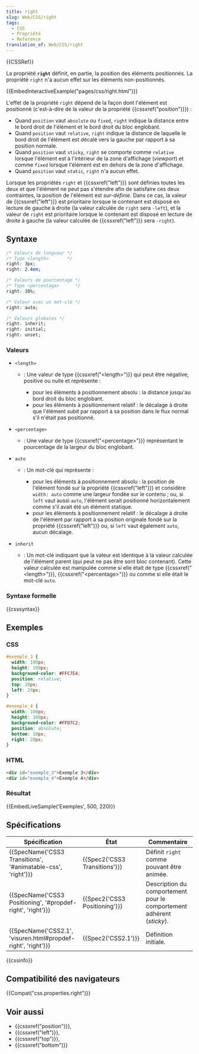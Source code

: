 ```yaml
---
title: right
slug: Web/CSS/right
tags:
  - CSS
  - Propriété
  - Reference
translation_of: Web/CSS/right
---
```

{{CSSRef}}

La propriété **`right`** définit, en partie, la position des éléments positionnés. La propriété `right` n'a aucun effet sur les éléments non-positionnés.

{{EmbedInteractiveExample("pages/css/right.html")}}

L'effet de la propriété `right` dépend de la façon dont l'élément est positionné (c'est-à-dire de la valeur de la propriété {{cssxref("position")}}) :

- Quand `position` vaut `absolute` ou `fixed`, `right` indique la distance entre le bord droit de l'élément et le bord droit du bloc englobant.
- Quand `position` vaut `relative`, `right` indique la distance de laquelle le bord droit de l'élément est décalé vers la gauche par rapport à sa position normale.
- Quand `position` vaut `sticky`, `right` se comporte comme `relative` lorsque l'élément est à l'intérieur de la zone d'affichage (_viewport_) et comme `fixed` lorsque l'élément est en dehors de la zone d'affichage.
- Quand `position` vaut `static`, `right` n'a aucun effet.

Lorsque les propriétés `right` et {{cssxref("left")}} sont définies toutes les deux et que l'élément ne peut pas s'étendre afin de satisfaire ces deux contraintes, la position de l'élément est _sur-définie._ Dans ce cas, la valeur de {{cssxref("left")}} est prioritaire lorsque le contenant est disposé en lecture de gauche à droite (la valeur calculée de `right` sera `-left`), et la valeur de `right` est prioritaire lorsque le contenant est disposé en lecture de droite à gauche (la valeur calculée de {{cssxref("left")}} sera `-right`).

## Syntaxe

```css
/* Valeurs de longueur */
/* Type <length>       */
right: 3px;
right: 2.4em;

/* Valeurs de pourcentage */
/* Type <percentage>      */
right: 10%;

/* Valeur avec un mot-clé */
right: auto;

/* Valeurs globales */
right: inherit;
right: initial;
right: unset;
```

### Valeurs

- `<length>`

  - : Une valeur de type {{cssxref("&lt;length&gt;")}} qui peut être négative, positive ou nulle et représente :

    - pour les éléments à positionnement absolu : la distance jusqu'au bord droit du bloc englobant.
    - pour les éléments à positionnement relatif : le décalage à droite que l'élément subit par rapport à sa position dans le flux normal s'il n'était pas positionné.

- `<percentage>`
  - : Une valeur de type {{cssxref("&lt;percentage&gt;")}} représentant le pourcentage de la largeur du bloc englobant.
- `auto`

  - : Un mot-clé qui représente :

    - pour les éléments à positionnement absolu : la position de l'élément fondé sur la propriété {{cssxref("left")}} et considère `width: auto` comme une largeur fondée sur le contenu ; ou, si `left` vaut aussi `auto`, l'élément serait positionné horizontalement comme s'il avait été un élément statique.
    - pour les éléments à positionnement relatif : le décalage à droite de l'élément par rapport à sa position originale fondé sur la propriété {{cssxref("left")}} ou, si `left` vaut également `auto`, aucun décalage.

- `inherit`
  - : Un mot-clé indiquant que la valeur est identique à la valeur calculée de l'élément parent (qui peut ne pas être sont bloc contenant). Cette valeur calculée est manipulée comme si elle était de type {{cssxref("&lt;length&gt;")}}, {{cssxref("&lt;percentage&gt;")}} ou comme si elle était le mot-clé `auto`.

### Syntaxe formelle

{{csssyntax}}

## Exemples

### CSS

```css
#exemple_3 {
  width: 100px;
  height: 100px;
  background-color: #FFC7E4;
  position: relative;
  top: 20px;
  left: 20px;
}

#exemple_4 {
  width: 100px;
  height: 100px;
  background-color: #FFD7C2;
  position: absolute;
  bottom: 10px;
  right: 20px;
}
```

### HTML

```html
<div id="exemple_3">Exemple 3</div>
<div id="exemple_4">Exemple 4</div>
```

### Résultat

{{EmbedLiveSample('Exemples', 500, 220)}}

## Spécifications

| Spécification                                                                    | État                                     | Commentaire                                                           |
| -------------------------------------------------------------------------------- | ---------------------------------------- | --------------------------------------------------------------------- |
| {{SpecName('CSS3 Transitions', '#animatable-css', 'right')}} | {{Spec2('CSS3 Transitions')}} | Définit `right` comme pouvant être animée.                            |
| {{SpecName('CSS3 Positioning', '#propdef-right', 'right')}} | {{Spec2('CSS3 Positioning')}} | Description du comportement pour le comportement adhérent (_sticky_). |
| {{SpecName('CSS2.1', 'visuren.html#propdef-right', 'right')}} | {{Spec2('CSS2.1')}}                 | Définition initiale.                                                  |

{{cssinfo}}

## Compatibilité des navigateurs

{{Compat("css.properties.right")}}

## Voir aussi

- {{cssxref("position")}},
- {{cssxref("left")}},
- {{cssxref("top")}},
- {{cssxref("bottom")}}
